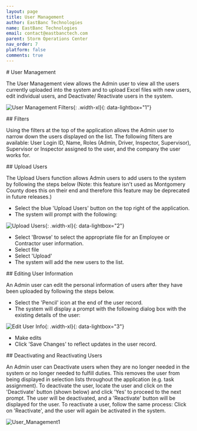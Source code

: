 ```yaml
---
layout: page
title: User Management
author: EastBanc Technologies
name: EastBanc Technologies
email: contact@eastbanctech.com
parent: Storm Operations Center
nav_order: 7
platform: false
comments: true
---
```


<section id="User-Management" markdown="1">
# User Management

The User Management view allows the Admin user to view all the users currently uploaded into the system and to upload Excel files with new users, edit individual users, and Deactivate/ Reactivate users in the system.

![User Management Filters](/images/soc/soc-user-management/user-management.png){: .width-xl}{: data-lightbox="1"}

<section id="Filters" markdown="1">
## Filters

Using the filters at the top of the application allows the Admin user to narrow down the users displayed on the list. The following filters are available: User Login ID, Name, Roles (Admin, Driver, Inspector, Supervisor), Supervisor or Inspector assigned to the user, and the company the user works for. 

</section>

<section id="Upload-Users" markdown="1">
## Upload Users

The Upload Users function allows Admin users to add users to the system by following the steps below (Note: this feature isn't used as Montgomery County does this on their end and therefore this feature may be deprecated in future releases.)

* Select the blue 'Upload Users' button on the top right of the application.
* The system will prompt with the following:

![Upload Users](/images/soc/soc-user-management/upload-users.png){: .width-xl}{: data-lightbox="2"}

* Select 'Browse' to select the appropriate file for an Employee or Contractor user information.
* Select file
* Select 'Upload'
* The system will add the new users to the list.
</section>

<section id="Editing-User-Information" markdown="1">
## Editing User Information

An Admin user can edit the personal information of users after they have been uploaded by following the steps below.

* Select the 'Pencil' icon at the end of the user record.
* The system will display a prompt with the following dialog box with the existing details of the user:

![Edit User Info](/images/soc/soc-user-management/edit-user-info.png){: .width-xl}{: data-lightbox="3"}

* Make edits
* Click 'Save Changes' to reflect updates in the user record.
</section>

<section id="Deactivating-and-Reactivating-Users" markdown="1">
## Deactivating and Reactivating Users

An Admin user can Deactivate users when they are no longer needed in the system or no longer needed to fulfill duties. This removes the user from being displayed in selection lists throughout the application (e.g. task assignment). To deactivate the user, locate the user and click on the 'Deactivate' button (shown below) and click 'Yes' to proceed to the next prompt. The user will be deactivated, and a 'Reactivate' button will be displayed for the user. To reactivate a user, follow the same process: Click on 'Reactivate', and the user will again be activated in the system.

![User_Management1](https://github.com/eastbanctech/snowiq-docs/assets/121882947/048cc133-825f-431c-bc2a-8d67f3eefda7)

</section>
</section>
